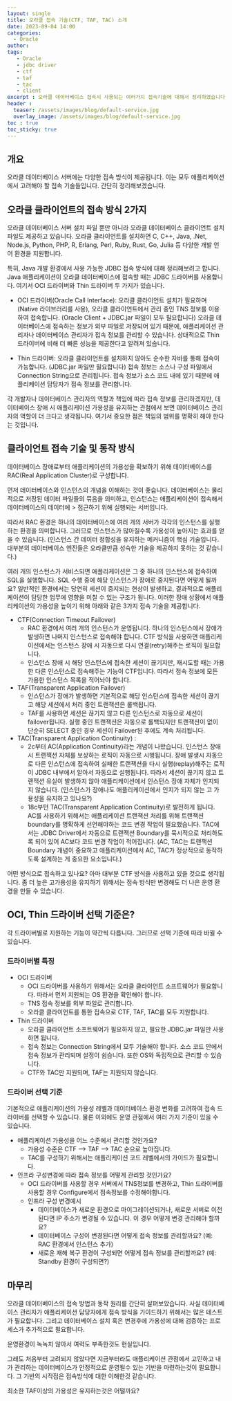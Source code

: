 ```yaml
---
layout: single
title: 오라클 접속 기술(CTF, TAF, TAC) 소개
date: 2023-09-04 14:00
categories: 
  - Oracle
author: 
tags: 
   - Oracle
   - jdbc driver
   - ctf
   - taf
   - tac
   - client
excerpt : 오라클 데이터베이스 접속시 사용되는 여러가지 접속기술에 대해서 정리하였습니다.
header :
  teaser: /assets/images/blog/default-service.jpg
  overlay_image: /assets/images/blog/default-service.jpg
toc : true
toc_sticky: true
---
```


## 개요
오라클 데이터베이스 서버에는 다양한 접속 방식이 제공됩니다. 이는 모두 애플리케이션에서 고려해야 할 접속 기술들입니다. 간단히 정리해보겠습니다.

## 오라클 클라이언트의 접속 방식 2가지

오라클 데이터베이스 서버 설치 파일 뿐만 아니라 오라클 데이터베이스 클라이언트 설치 파일도 제공하고 있습니다. 오라클 클라이언트를 설치하면 C, C++, Java, .Net, Node.js, Python, PHP, R, Erlang, Perl, Ruby, Rust, Go, Julia 등 다양한 개발 언어 환경을 지원합니다.
 
특히, Java 개발 환경에서 사용 가능한 JDBC 접속 방식에 대해 정리해보려고 합니다. Java 애플리케이션이 오라클 데이터베이스에 접속할 때는 JDBC 드라이버를 사용합니다. 여기서 OCI 드라이버와 Thin 드라이버 두 가지가 있습니다. 

- OCI 드라이버(Oracle Call Interface): 오라클 클라이언트 설치가 필요하며(Native 라이브러리를 사용), 오라클 클라이언트에서 관리 중인 TNS 정보를 이용하여 접속합니다. (Oracle Client + JDBC.jar 파일이 모두 필요합니다) 오라클 데이터베이스에 접속하는 정보가 외부 파일로 저장되어 있기 때문에, 애플리케이션 관리자나 데이터베이스 관리자가 접속 정보를 관리할 수 있습니다. 상대적으로 Thin 드라이버에 비해 더 빠른 성능을 제공한다고 알려져 있습니다.
  
- Thin 드라이버: 오라클 클라이언트를 설치하지 않아도 순수한 자바를 통해 접속이 가능합니다. (JDBC.jar 파일만 필요합니다) 접속 정보는 소스나 구성 파일에서 Connection String으로 관리됩니다. 접속 정보가 소스 코드 내에 있기 때문에 애플리케이션 담당자가 접속 정보를 관리합니다.
  
각 개발자나 데이터베이스 관리자의 역할과 책임에 따라 접속 정보를 관리하겠지만, 데이터베이스 장애 시 애플리케이션 가용성을 유지하는 관점에서 보면 데이터베이스 관리자의 역할이 더 크다고 생각됩니다. 여기서 중요한 점은 책임의 범위를 명확히 해야 한다는 것입니다.

## 클라이언트 접속 기술 및 동작 방식

데이터베이스 장애로부터 애플리케이션의 가용성을 확보하기 위해 데이터베이스를 RAC(Real Application Cluster)로 구성합니다. 

먼저 데이터베이스와 인스턴스의 개념을 이해하는 것이 좋습니다. 데이터베이스는 물리적으로 저장된 데이터 파일들의 묶음을 의미하고, 인스턴스는 애플리케이션이 접속해서 데이터베이스의 데이터에 > 접근하기 위해 실행되는 서버입니다.

따라서 RAC 환경은 하나의 데이터베이스에 여러 개의 서버가 각각의 인스턴스를 실행하는 환경을 의미합니다. 그러므로 인스턴스가 많아질수록 가용성이 높아지는 효과를 얻을 수 있습니다. (인스턴스 간 데이터 정합성을 유지하는 메커니즘이 핵심 기술입니다. 대부분의 데이터베이스 엔진들은 오라클만큼 성숙한 기술을 제공하지 못하는 것 같습니다.)

여러 개의 인스턴스가 서비스되면 애플리케이션은 그 중 하나의 인스턴스에 접속하여 SQL을 실행합니다. SQL 수행 중에 해당 인스턴스가 장애로 중지된다면 어떻게 될까요? 일반적인 환경에서는 당연히 세션이 중지되는 현상이 발생하고, 결과적으로 애플리케이션이 담당한 업무에 영향을 미칠 수 있는 구조가 됩니다. 이러한 장애 상황에서 애플리케이션의 가용성을 높이기 위해 아래와 같은 3가지 접속 기술을 제공합니다.

- CTF(Connection Timeout Failover)
  - RAC 환경에서 여러 개의 인스턴스가 운영됩니다. 하나의 인스턴스에서 장애가 발생하면 나머지 인스턴스로 접속해야 합니다. CTF 방식을 사용하면 애플리케이션에서는 인스턴스 장애 시 자동으로 다시 연결(retry)해주는 로직이 필요합니다.
  - 인스턴스 장애 시 해당 인스턴스에 접속한 세션이 끊기지만, 재시도할 때는 가용한 다른 인스턴스로 접속해주는 기능이 CTF입니다. 따라서 접속 정보에 모든 가용한 인스턴스 목록을 적어놔야 합니다.
- TAF(Transparent Application Failover)
  - 인스턴스가 장애가 발생하면 기본적으로 해당 인스턴스에 접속한 세션이 끊기고 해당 세션에서 처리 중인 트랜잭션은 롤백됩니다.
  - TAF를 사용하면 세션은 끊기지 않고 다른 인스턴스로 자동으로 세션이 failover됩니다. 실행 중인 트랜잭션은 자동으로 롤백되지만 트랜잭션이 없이 단순히 SELECT 중인 경우 세션이 Failover된 후에도 계속 처리됩니다.
- TAC(Transparent Application Continuity) : 
  - 2c부터 AC(Application Continuity)라는 개념이 나왔습니다. 인스턴스 장애 시 트랜잭션 자체를 보상하는 로직이 자동으로 시행됩니다. 장애 발생시 자동으로 다른 인스턴스에 접속하여 실패한 트랜잭션을 다시 실행(replay)해주는 로직이 JDBC 내부에서 알아서 자동으로 실행됩니다. 따라서 세션이 끊기지 않고 트랜잭션 유실이 발생하지 않아 애플리케이션에서 인스턴스 장애 자체가 인지되지 않습니다. (인스턴스가 장애나도 애플리케이션에서 인지가 되지 않는 고 가용성을 유지하고 있나요?)  
  - 18c부턴 TAC(Transparent Application Continuity)로 발전하게 됩니다. AC를 사용하기 위해서는 애플리케이션 트랜잭션 처리를 위해 트랜잭션 boundary를 명확하게 선언해야하는 코드 변경 작업이 필요했습니다. TAC에서는 JDBC Driver에서 자동으로 트랜잭션 Boundary를 묵시적으로 처리하도록 되어 있어 AC보다 코드 변경 작업이 적어집니다. (AC, TAC는 트랜잭션 Boundary 개념이 중요하고 애플리케이션에서 AC, TAC가 정상적으로 동작하도록 설계하는 게 중요한 요소입니다.)
  
어떤 방식으로 접속하고 있나요? 아마 대부분 CTF 방식을 사용하고 있을 것으로 생각됩니다. 좀 더 높은 고가용성을 유지하기 위해서는 접속 방식만 변경해도 더 나은 운영 환경을 만들 수 있습니다.

## OCI, Thin 드라이버 선택 기준은?

각 드라이버별로 지원하는 기능이 약간씩 다릅니다. 그러므로 선택 기준에 따라 바뀔 수 있습니다.

### 드라이버별 특징

- OCI 드라이버
  - OCI 드라이버를 사용하기 위해서는 오라클 클라이언트 소프트웨어가 필요합니다. 따라서 먼저 지원되는 OS 환경을 확인해야 합니다.
  - TNS 접속 정보를 외부 파일로 관리합니다.
  - 오라클 클라이언트를 통한 접속으로 CTF, TAF, TAC를 모두 지원합니다.
- Thin 드라이버
  - 오라클 클라이언트 소프트웨어가 필요하지 않고, 필요한 JDBC.jar 파일만 사용하면 됩니다.
  - 접속 정보는 Connection String에서 모두 기술해야 합니다. 소스 코드 안에서 접속 정보가 관리되며 설정이 쉽습니다. 또한 OS와 독립적으로 관리할 수 있습니다.
  - CTF와 TAC만 지원되며, TAF는 지원되지 않습니다.

### 드라이버 선택 기준

기본적으로 애플리케이션의 가용성 레벨과 데이터베이스 환경 변화를 고려하여 접속 드라이버를 선택할 수 있습니다. 물론 이외에도 운영 관점에서 여러 가지 기준이 있을 수 있습니다.

- 애플리케이션 가용성을 어느 수준에서 관리할 것인가요?
  - 가용성 수준은 CTF --> TAF --> TAC 순으로 높아집니다.
  - TAC를 구성하기 위해서는 애플리케이션 코드 레벨에서의 가이드가 필요합니다.
- 인프라 구성변경에 따라 접속 정보를 어떻게 관리할 것인가요?
  - OCI 드라이버를 사용할 경우 서버에서 TNS정보를 변경하고, Thin 드라이버를 사용할 경우 Configure에서 접속정보를 수정해야합니다. 
  - 인프라 구성 변경예시
    - 데이터베이스가 새로운 환경으로 마이그레이션되거나, 새로운 서버로 이전된다면 IP 주소가 변경될 수 있습니다. 이 경우 어떻게 변경 관리해야 할까요?
    - 데이터베이스 구성이 변경된다면 어떻게 접속 정보를 관리할까요? (예: RAC 환경에서 인스턴스 추가)
    - 새로운 재해 복구 환경이 구성되면 어떻게 접속 정보를 관리할까요? (예: Standby 환경이 구성되면?)

## 마무리

오라클 데이터베이스의 접속 방법과 동작 원리를 간단히 살펴보았습니다. 사실 데이터베이스 관리자가 애플리케이션 담당자에게 접속 방식을 가이드하기 위해서는 많은 테스트가 필요합니다. 그리고 데이터베이스 설치 혹은 변경후에 가용성에 대해 검증하는 프로세스가 추가적으로 필요합니다. 

운영환경이 녹녹치 않아서 여력도 부족한것도 현실입니다.

그래도 처음부터 고려되지 않았다면 지금부터라도 애플리케이션 관점에서 고민하고 내가 관리하는 데이터베이스가 안정적으로 운영될수 있는 기반을 마련하는것이 필요합니다. 그 기반의 시작점은 접속방식에 대한 이해한것 같습니다. 

최소한 TAF이상의 가용성은 유지하는것은 어떨까요?